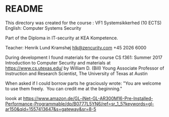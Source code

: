 # README

This directory was created for the course : VF1 Systemsikkerhed (10 ECTS)
English: Computer Systems Security

Part of the Diploma in IT-security at KEA Kompetence.

Teacher: Henrik Lund Kramshøj hlk@zencurity.com +45 2026 6000

During development I found materials for the course CS f361: Summer 2017
Introduction to Computer Security and materials at
https://www.cs.utexas.edu/ by William D. (Bill) Young
Associate Professor of Instruction and Research Scientist,
The University of Texas at Austin

When asked if I could borrow parts he graciously wrote:
"You are welcome to use them freely.  You can credit me at the beginning." 


loook at 
https://www.amazon.de/GL-iNet-GL-AR300M16-Pre-Installed-Performance-Programmable/dp/B0777L5YN6/ref=sr_1_5?keywords=gl-ar150&qid=1557413647&s=gateway&sr=8-5
